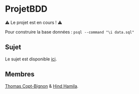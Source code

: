 
# ProjetBDD

⚠️ Le projet est en cours ! ⚠️

Pour construire la base données : `psql --command "\i data.sql"`


## Sujet

Le sujet est disponible [ici](https://drive.google.com/open?id=1gmdVquTMsq3dl4Rof4svdE4HOirRGMEy).

## Membres

[Thomas Copt-Bignon](https://github.com/totocptbgn/) & [Hind Hamila](https://github.com/hindhamila/).
